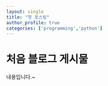 ```yaml
---
layout: single
title: "첫 포스팅"
author_profile: true
categories: ['programming','python']
---
```


# 처음 블로그 게시물

내용입니다.~
